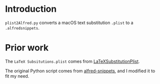 # Introduction

`plist2Alfred.py` converts a macOS text substitution `.plist` to a `.alfredsnippets`.

# Prior work

The `LaTeX Subsitutions.plist` comes from [LaTeXSubstitutionPlist](https://github.com/deszoeke/LaTeXSubstitutionsPlist).

The original Python script comes from [alfred-snippets](https://github.com/AndiH/alfred-snippets/blob/master/convert-aText-to-Alfred.py), and I modified it to fit my need.
